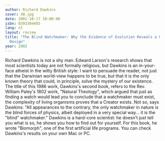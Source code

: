 ```yaml
---
author: Richard Dawkins
cover: 40.jpg
date: 2002-10-17 10:00:00
isbn: 0393304485
lang: nl
layout: review
title: "The Blind Watchmaker: Why the Evidence of Evolution Reveals a Universe Without
  Design"
year: 2002
---
```


Richard Dawkins is not a shy man. Edward Larson's research shows that most scientists today are not formally religious, but Dawkins is an in-your-face atheist in the witty British style:
I want to persuade the reader, not just that the Darwinian world-view happens to be true, but that it is the only known theory that could, in principle, solve the mystery of our existence.
The title of this 1986 work, Dawkins's second book, refers to the Rev. William Paley's 1802 work, "Natural Theology", which argued that just as finding a watch would lead you to conclude that a watchmaker must exist, the complexity of living organisms proves that a Creator exists. Not so, says Dawkins: "All appearances to the contrary, the only watchmaker in nature is the blind forces of physics, albeit deployed in a very special way... it is the "blind" watchmaker."
Dawkins is a hard-core scientist: he doesn't just tell you what is so, he shows you how to find out for yourself. For this book, he wrote "Biomorph", one of the first artificial life programs. You can check Dawkins's results on your own Mac or PC.
